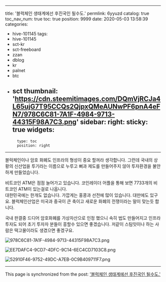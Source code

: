 
---
title: '블럭체인 생태계에선 후진국인 될수도.'
permlink: 6yyuzd
catalog: true
toc_nav_num: true
toc: true
position: 9999
date: 2020-05-03 13:58:39
categories:
- hive-101145
tags:
- hive-101145
- sct-kr
- sct-freeboard
- zzan
- dblog
- kr
- palnet
- btc
- sct
thumbnail: 'https://cdn.steemitimages.com/DQmVjRCJa4L65ujG7T95CCQs2QjpxQMeAUNwPF6pnA4eFN7/978C6C81-7A1F-4984-9713-44315F98A7C3.png'
sidebar:
    right:
        sticky: true
widgets:
    -
        type: toc
        position: right
---


블럭체인이나 암호 화폐도 인프라의 형성이 중요 할꺼라 생각합니다. 
그런데 국내의 상황의 신산업을 투기라는 이름으로 누루고 뻐과 제도를 만들어주지 않아 투자환경을 불안하게 만들었습니다. 

비트코인 ATM은 점점 늘어가고 있습니다. 
코인레이더 어플을 통해 보면 7733개의 비트코인 ATM이 있는걸로 나옵니다.  
대한민국에는 한개도 없습니다. 가깝게는 홍콩과 선전에 많이 있습니다.  대만에도 있구요. 
블럭체인산업은 미국과 중국이 큰 축이고 새로운 화폐의 전쟁이라는 말이 맞는듯 합니다.  

국내 판결중 드디어 암호화폐를 가상자산으로 인정 했으니 속히 법도 만들어지고 인프라투자도 되어 초기 투자자 분들이 흥할수 있으면 좋겠습니다. 
저같이 스팀잇이나 하는 사람은 떡고물이라도 생겼으면 좋겠구요. 


![978C6C81-7A1F-4984-9713-44315F98A7C3.png](https://cdn.steemitimages.com/DQmVjRCJa4L65ujG7T95CCQs2QjpxQMeAUNwPF6pnA4eFN7/978C6C81-7A1F-4984-9713-44315F98A7C3.png)

![EE7DAFC4-9CD7-4DFC-9C14-6EC4CD7103C8.png](https://cdn.steemitimages.com/DQmXNkhVP2ZBhuWLES7sWiALpFUDHpfeocG3AvuHUzdUHmc/EE7DAFC4-9CD7-4DFC-9C14-6EC4CD7103C8.png)

![52910F46-9752-49DC-A7EB-0C9B409711F7.png](https://cdn.steemitimages.com/DQmY1X1aoB4yC3TesrFhEi2fFuVk1GoPguEYg41zqHwo7xp/52910F46-9752-49DC-A7EB-0C9B409711F7.png)

- - -

This page is synchronized from the post: ['블럭체인 생태계에선 후진국인 될수도.'](https://steemit.com/@kingbit/6yyuzd)
